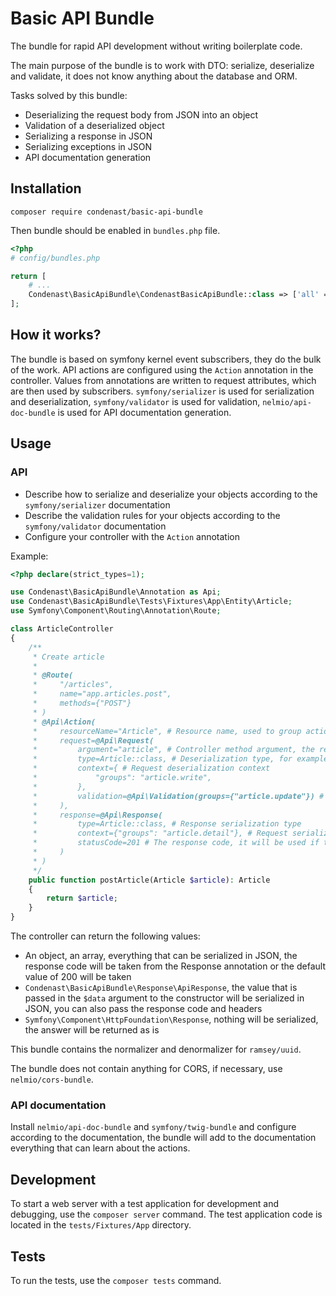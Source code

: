 # Basic API Bundle
The bundle for rapid API development without writing boilerplate code.

The main purpose of the bundle is to work with DTO: serialize, deserialize and validate, it does not know anything about the database and ORM.

Tasks solved by this bundle:
* Deserializing the request body from JSON into an object
* Validation of a deserialized object
* Serializing a response in JSON
* Serializing exceptions in JSON
* API documentation generation

## Installation
```shell script
composer require condenast/basic-api-bundle
```

Then bundle should be enabled in `bundles.php` file.

```php
<?php
# config/bundles.php

return [
    # ...
    Condenast\BasicApiBundle\CondenastBasicApiBundle::class => ['all' => true],
];
```

## How it works?
The bundle is based on symfony kernel event subscribers, they do the bulk of the work.
API actions are configured using the `Action` annotation in the controller.
Values from annotations are written to request attributes, which are then used by subscribers.
`symfony/serializer` is used for serialization and deserialization,
`symfony/validator` is used for validation,
`nelmio/api-doc-bundle` is used for API documentation generation.

## Usage
### API
* Describe how to serialize and deserialize your objects according to the `symfony/serializer` documentation
* Describe the validation rules for your objects according to the `symfony/validator` documentation
* Configure your controller with the `Action` annotation

Example:
```php
<?php declare(strict_types=1);

use Condenast\BasicApiBundle\Annotation as Api;
use Condenast\BasicApiBundle\Tests\Fixtures\App\Entity\Article;
use Symfony\Component\Routing\Annotation\Route;

class ArticleController
{
    /**
     * Create article
     *
     * @Route(
     *     "/articles",
     *     name="app.articles.post",
     *     methods={"POST"}
     * )
     * @Api\Action(
     *     resourceName="Article", # Resource name, used to group actions in the documentation
     *     request=@Api\Request(
     *         argument="article", # Controller method argument, the result of deserialization will be passed there
     *         type=Article::class, # Deserialization type, for example, Article or Article[] for an array of articles
     *         context={ # Request deserialization context
     *             "groups": "article.write",
     *         },
     *         validation=@Api\Validation(groups={"article.update"}) # Request validation groups
     *     ),
     *     response=@Api\Response(
     *         type=Article::class, # Response serialization type
     *         context={"groups": "article.detail"}, # Request serialization context
     *         statusCode=201 # The response code, it will be used if the controller returns something that is not an Symfony\Component\HttpFoundation\Response instance
     *     )
     * )
     */
    public function postArticle(Article $article): Article
    {
        return $article;
    }
}
```

The controller can return the following values:
* An object, an array, everything that can be serialized in JSON, the response code will be taken from the Response annotation or the default value of 200 will be taken
* `Condenast\BasicApiBundle\Response\ApiResponse`, the value that is passed in the `$data` argument to the constructor will be serialized in JSON, you can also pass the response code and headers
* `Symfony\Component\HttpFoundation\Response`, nothing will be serialized, the answer will be returned as is

This bundle contains the normalizer and denormalizer for `ramsey/uuid`.

The bundle does not contain anything for CORS, if necessary, use `nelmio/cors-bundle`.

### API documentation
Install `nelmio/api-doc-bundle` and `symfony/twig-bundle` and configure according to the documentation,
the bundle will add to the documentation everything that can learn about the actions.

## Development
To start a web server with a test application for development and debugging, use the `composer server` command.
The test application code is located in the `tests/Fixtures/App` directory.

## Tests
To run the tests, use the `composer tests` command.